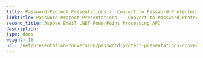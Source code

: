 ```yaml
---
title: Password-Protect Presentations -  Convert to Password-Protected PDF
linktitle: Password-Protect Presentations -  Convert to Password-Protected PDF
second_title: Aspose.Email .NET PowerPoint Processing API
description: 
type: docs
weight: 16
url: /net/presentation-conversion/password-protect-presentations-convert-to-password-protected-pdf/
---
```

